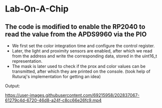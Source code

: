 # Lab-On-A-Chip
## The code is modified to enable the RP2040 to read the value from the APDS9960 via the PIO

- We first set the color integration time and configure the control register. 
- Later, the light and proximity sensors are enabled, after which we read from the address and write the corresponding data, stored in the uint16_t representation. 
- The mask is later used to check if the prox and color values can be transmitted, after which they are printed on the console. 
  (took help of Ruturaj's implementation for getting an idea)
  
Output:

https://user-images.githubusercontent.com/69215958/202837067-61279c4d-6720-46d8-a24f-c8cc66e26fc9.mp4
